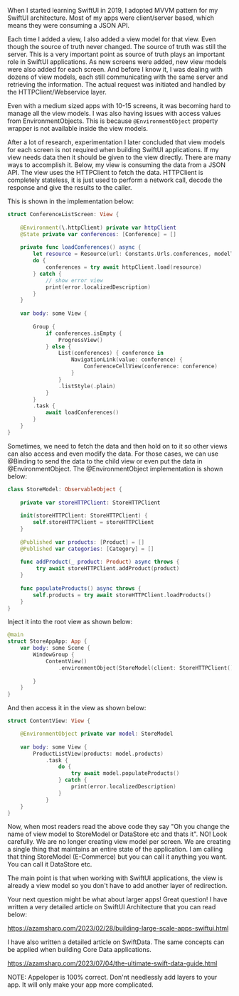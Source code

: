 
When I started learning SwiftUI in 2019, I adopted MVVM pattern for my SwiftUI architecture. Most of my apps were client/server based, which means they were consuming a JSON API.

Each time I added a view, I also added a view model for that view. Even though the source of truth never changed. The source of truth was still the server. This is a very important point as source of truth plays an important role in SwiftUI applications. As new screens were added, new view models were also added for each screen. And before I know it, I was dealing with dozens of view models, each still communicating with the same server and retrieving the information. The actual request was initiated and handled by the HTTPClient/Webservice layer. 

Even with a medium sized apps with 10-15 screens, it was becoming hard to manage all the view models. I was also having issues with access values from EnvironmentObjects. This is because ```@EnvironmentObject``` property wrapper is not available inside the view models. 

After a lot of research, experimentation I later concluded that view models for each screen is not required when building SwiftUI applications. If my view needs data then it should be given to the view directly. There are many ways to accomplish it. Below, my view is consuming the data from a JSON API. The view uses the HTTPClient to fetch the data. HTTPClient is completely stateless, it is just used to perform a network call, decode the response and give the results to the caller. 

 This is shown in the implementation below: 


``` swift
struct ConferenceListScreen: View {
    
    @Environment(\.httpClient) private var httpClient
    @State private var conferences: [Conference] = []
    
    private func loadConferences() async {
        let resource = Resource(url: Constants.Urls.conferences, modelType: [Conference].self)
        do {
            conferences = try await httpClient.load(resource)
        } catch {
            // show error view
            print(error.localizedDescription) 
        }
    }
     
    var body: some View {
        
        Group {
            if conferences.isEmpty {  
                ProgressView()
            } else { 
                List(conferences) { conference in
                    NavigationLink(value: conference) {
                        ConferenceCellView(conference: conference)
                    }
                }
                .listStyle(.plain)
            }
        }
        .task {
            await loadConferences()
        }
    }
}
```

Sometimes, we need to fetch the data and then hold on to it so other views can also access and even modify the data. For those cases, we can use @Binding to send the data to the child view or even put the data in @EnvironmentObject. The @EnvironmentObject implementation is shown below: 

``` swift
class StoreModel: ObservableObject {
    
    private var storeHTTPClient: StoreHTTPClient
    
    init(storeHTTPClient: StoreHTTPClient) {
        self.storeHTTPClient = storeHTTPClient
    }
    
    @Published var products: [Product] = []
    @Published var categories: [Category] = []
    
    func addProduct(_ product: Product) async throws {
         try await storeHTTPClient.addProduct(product)
    }
    
    func populateProducts() async throws {
        self.products = try await storeHTTPClient.loadProducts()
    }
}
```

Inject it into the root view as shown below: 

``` swift 
@main
struct StoreAppApp: App {
    var body: some Scene {
        WindowGroup {
            ContentView()
                .environmentObject(StoreModel(client: StoreHTTPClient()))
            
        }
    }
}
```

And then access it in the view as shown below: 

``` swift
struct ContentView: View {

    @EnvironmentObject private var model: StoreModel
    
    var body: some View {
        ProductListView(products: model.products)
            .task {
                do {
                    try await model.populateProducts()
                } catch {
                    print(error.localizedDescription)
                }
            }
    }
}
```

Now, when most readers read the above code they say "Oh you change the name of view model to StoreModel or DataStore etc and thats it". NO! Look carefully. We are no longer creating view model per screen. We are creating a single thing that maintains an entire state of the application. I am calling that thing StoreModel (E-Commerce) but you can call it anything you want. You can call it DataStore etc. 

The main point is that when working with SwiftUI applications, the view is already a view model so you don't have to add another layer of redirection. 

Your next question might be what about larger apps! Great question! I have written a very detailed article on SwiftUI Architecture that you can read below: 

https://azamsharp.com/2023/02/28/building-large-scale-apps-swiftui.html

I have also written a detailed article on SwiftData. The same concepts can be applied when building Core Data applications.  

https://azamsharp.com/2023/07/04/the-ultimate-swift-data-guide.html

NOTE: Appeloper is 100% correct. Don'nt needlessly add layers to your app. It will only make your app more complicated. 

